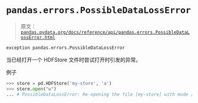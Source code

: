 # `pandas.errors.PossibleDataLossError`

> 原文：[`pandas.pydata.org/docs/reference/api/pandas.errors.PossibleDataLossError.html`](https://pandas.pydata.org/docs/reference/api/pandas.errors.PossibleDataLossError.html)

```py
exception pandas.errors.PossibleDataLossError
```

当已经打开一个 HDFStore 文件时尝试打开时引发的异常。

例子

```py
>>> store = pd.HDFStore('my-store', 'a') 
>>> store.open("w") 
... # PossibleDataLossError: Re-opening the file [my-store] with mode [a]... 
```
